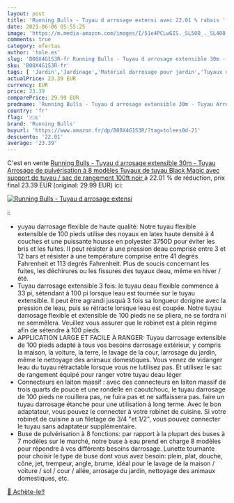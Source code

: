 ```yaml
---
layout: post
title: 'Running Bulls - Tuyau d arrosage extensi avec 22.01 % rabais '
date: 2021-06-06 05:55:25
image: 'https://m.media-amazon.com/images/I/51e4PCLwGIS._SL500_._SL400_.jpg'
comments: true
category: ofertas
author: 'tole.es'
slug: 'B08X4G1S3R-fr Running Bulls - Tuyau d arrosage extensible 30m - Tuyau...'
sku: 'B08X4G1S3R-fr'
tags: [ 'Jardin','Jardinage','Matériel darrosage pour jardin','Tuyaux darrosage','Tuyaux et accessoires darrosage','running bulls', ]
actualPrice: 23.39 EUR
currency: EUR
price: 23.39
comparePrice: 29.99 EUR
prodname: 'Running Bulls - Tuyau d arrosage extensible 30m - Tuyau Arrosage de pulvérisation à 8 modèles Tuyaux de tuyau Black Magic avec support de tuyau / sac de rangement  100ft noir '
country: 'fr'
flag: '🇫🇷'
brand: 'Running Bulls'
buyurl: 'https://www.amazon.fr/dp/B08X4G1S3R/?tag=tolees0d-21'
descuento: '22.01'
average: '23.39'
---
```


C'est en vente [Running Bulls - Tuyau d arrosage extensible 30m - Tuyau Arrosage de pulvérisation à 8 modèles Tuyaux de tuyau Black Magic avec support de tuyau / sac de rangement  100ft noir ](https://www.amazon.fr/dp/B08X4G1S3R/?tag=tolees0d-21)  à  22.01 % de réduction, prix final  23.39 EUR (original: 29.99 EUR) ici:

[![Running Bulls - Tuyau d arrosage extensi](https://m.media-amazon.com/images/I/51e4PCLwGIS._SL500_._SL400_.jpg)](https://www.amazon.fr/dp/B08X4G1S3R/?tag=tolees0d-21)

ℹ️:

- yuyau darrosage flexible de haute qualité: Notre tuyau flexible extensible de 100 pieds utilise des noyaux en latex haute densité à 4 couches et une puissante housse en polyester 3750D pour éviter les bris et les fuites. Il peut résister à une pression deau comprise entre 3 et 12 bars et résister à une température comprise entre 41 degrés Fahrenheit et 113 degrés Fahrenheit. Plus de soucis concernant les fuites, les déchirures ou les fissures des tuyaux deau, même en hiver / été.
- Tuyau darrosage extensible 3 fois: le tuyau deau flexible commence à 33 pi, sétendant à 100 pi lorsque leau est tournée sur le tuyau extensible. Il peut être agrandi jusquà 3 fois sa longueur dorigine avec la pression de leau, puis se rétracte lorsque leau est coupée. Notre tuyau darrosage flexible et extensible de 100 pieds ne se pliera, ne se tordra ni ne semmêlera. Veuillez vous assurer que le robinet est à plein régime afin de sétendre à 100 pieds.
- APPLICATION LARGE ET FACILE À RANGER: Tuyau darrosage extensible de 100 pieds adapté à tous vos besoins darrosage extérieur, y compris la maison, la voiture, la terre, le lavage de la cour, larrosage du jardin, même le nettoyage des animaux domestiques. Vous venez de vidanger leau du tuyau rétractable lorsque vous ne lutilisez pas. Et utilisez le sac de rangement équipé pour ranger votre tuyau deau léger
- Connecteurs en laiton massif : avec des connecteurs en laiton massif de trois quarts de pouce et une rondelle en caoutchouc, le tuyau darrosage de 100 pieds ne rouillera pas, ne fuira pas et ne saffaissera pas. faire un tuyau darrosage étanche pour une utilisation à long terme. Avec le bon adaptateur, vous pouvez le connecter à votre robinet de cuisine. Si votre robinet de cuisine a un filetage de 3/4 "et 1/2", vous pouvez connecter le tuyau sans adaptateur supplémentaire.
- Buse de pulvérisation à 8 fonctions: par rapport à la plupart des buses à 7 modèles sur le marché, notre buse à eau prend en charge 8 modèles pour répondre à vos différents besoins darrosage. Lunette tournante pour choisir le type de buse dont vous avez besoin: plein, plat, douche, cône, jet, trempeur, angle, brume, idéal pour le lavage de la maison / voiture / sol / cour / allée, arrosage du jardin, nettoyage des animaux domestiques, etc.

[🛒 Achète-le!!](https://www.amazon.fr/dp/B08X4G1S3R/?tag=tolees0d-21)
